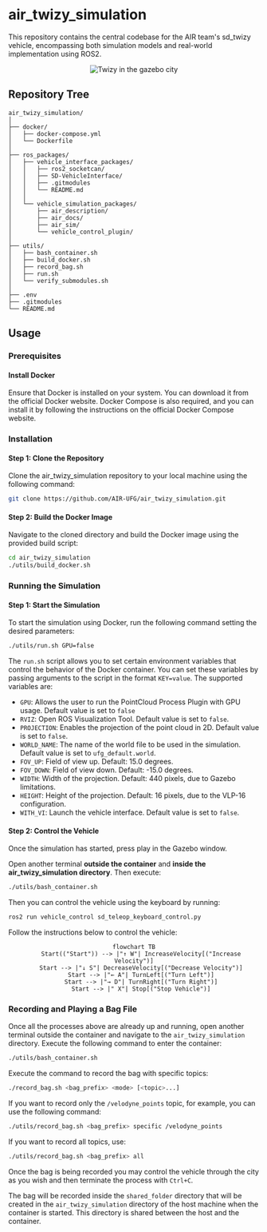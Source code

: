 # air_twizy_simulation

This repository contains the central codebase for the AIR team's sd_twizy vehicle, encompassing both simulation models and real-world implementation using ROS2.

<div align="center">

![Twizy in the gazebo city](./vehicle_simulation/air_docs/twizy.gif)

</div>

## Repository Tree

```
air_twizy_simulation/
│
├── docker/
│   ├── docker-compose.yml
│   └── Dockerfile
│
├── ros_packages/
│   ├── vehicle_interface_packages/
│   │   ├── ros2_socketcan/
│   │   ├── SD-VehicleInterface/
│   │   ├── .gitmodules
│   │   └── README.md
│   │
│   └── vehicle_simulation_packages/
│       ├── air_description/
│       ├── air_docs/
│       ├── air_sim/
│       └── vehicle_control_plugin/
│
├── utils/
│   ├── bash_container.sh
│   ├── build_docker.sh
│   ├── record_bag.sh
│   ├── run.sh
│   └── verify_submodules.sh
│
├── .env
├── .gitmodules
└── README.md
```

## Usage

### Prerequisites

#### Install Docker

Ensure that Docker is installed on your system. You can download it from the official Docker website. Docker Compose is also required, and you can install it by following the instructions on the official Docker Compose website.

### Installation

#### Step 1: Clone the Repository

Clone the air_twizy_simulation repository to your local machine using the following command:

```bash
git clone https://github.com/AIR-UFG/air_twizy_simulation.git
```

#### Step 2: Build the Docker Image

Navigate to the cloned directory and build the Docker image using the provided build script:

```bash
cd air_twizy_simulation
./utils/build_docker.sh
```

### Running the Simulation

#### Step 1: Start the Simulation

To start the simulation using Docker, run the following command setting the desired parameters:

```bash
./utils/run.sh GPU=false 
```

The `run.sh` script allows you to set certain environment variables that control the behavior of the Docker container. You can set these variables by passing arguments to the script in the format `KEY=value`. The supported variables are:

- `GPU`: Allows the user to run the PointCloud Process Plugin with GPU usage. Default value is set to `false`
- `RVIZ`: Open ROS Visualization Tool. Default value is set to `false`.
- `PROJECTION`: Enables the projection of the point cloud in 2D. Default value is set to `false`.
- `WORLD_NAME`: The name of the world file to be used in the simulation. Default value is set to `ufg_default.world`.
- `FOV_UP`: Field of view up. Default: 15.0 degrees.
- `FOV_DOWN`: Field of view down. Default: -15.0 degrees.
- `WIDTH`: Width of the projection. Default: 440 pixels, due to Gazebo limitations.
- `HEIGHT`: Height of the projection. Default: 16 pixels, due to the VLP-16 configuration.
- `WITH_VI`: Launch the vehicle interface. Default value is set to `false`.

#### Step 2: Control the Vehicle

Once the simulation has started, press play in the Gazebo window.

Open another terminal **outside the container** and **inside the air_twizy_simulation directory**. Then execute:

```bash
./utils/bash_container.sh
```

Then you can control the vehicle using the keyboard by running:

```bash
ros2 run vehicle_control sd_teleop_keyboard_control.py
```

Follow the instructions below to control the vehicle:

<div align="center">

```mermaid
flowchart TB
    Start(("Start")) --> |"↑ W"| IncreaseVelocity[("Increase Velocity")]
    Start --> |"↓ S"| DecreaseVelocity[("Decrease Velocity")]
    Start --> |"← A"| TurnLeft[("Turn Left")]
    Start --> |"→ D"| TurnRight[("Turn Right")]
    Start --> |" X"| Stop[("Stop Vehicle")]
```
</div>

### Recording and Playing a Bag File

Once all the processes above are already up and running, open another terminal outside the container and navigate to the `air_twizy_simulation` directory. Execute the following command to enter the container:

```bash
./utils/bash_container.sh
```

Execute the command to record the bag with specific topics:

```bash
./record_bag.sh <bag_prefix> <mode> [<topic>...]
```

If you want to record only the `/velodyne_points` topic, for example, you can use the following command:

```bash
./utils/record_bag.sh <bag_prefix> specific /velodyne_points
```

If you want to record all topics, use:

```bash
./utils/record_bag.sh <bag_prefix> all
```

Once the bag is being recorded you may control the vehicle through the city as you wish and then terminate the process with `Ctrl+C`.

The bag will be recorded inside the `shared_folder` directory that will be created in the `air_twizy_simulation` directory of the host machine when the container is started. This directory is shared between the host and the container. 